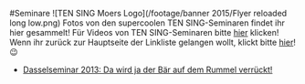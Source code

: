 #Seminare
![TEN SING Moers Logo](/footage/banner 2015/Flyer reloaded long low.png)
Fotos von den supercoolen TEN SING-Seminaren findet ihr hier gesammelt! Für Videos von TEN SING-Seminaren bitte [hier](../Videos/Seminare.md) klicken! Wenn ihr zurück zur Hauptseite der Linkliste gelangen wollt, klickt bitte [hier](../../Linkliste.md)! :wink:

* [Dasselseminar 2013: Da wird ja der Bär auf dem Rummel verrückt!](https://www.flickr.com/gp/tsmoers/003h14)